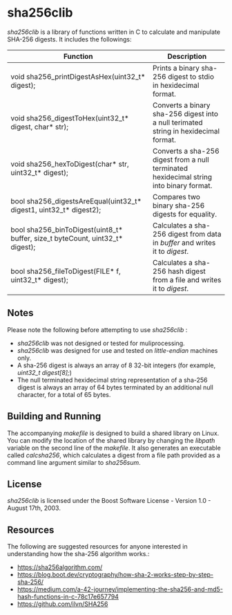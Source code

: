 # sha256clib

*sha256clib* is a library of functions written in C to calculate and manipulate SHA-256 digests. It includes the followings:

| Function | Description |
|----------|-------------|
|void sha256_printDigestAsHex(uint32_t* digest);|Prints a binary sha-256 digest to stdio in hexidecimal format.|
|void sha256_digestToHex(uint32_t* digest, char* str);|Converts a binary sha-256 digest into a null terimated string in hexidecimal format.|
|void sha256_hexToDigest(char* str, uint32_t* digest);|Converts a sha-256 digest from a null terminated hexidecimal string into binary format.|
|bool sha256_digestsAreEqual(uint32_t* digest1, uint32_t* digest2);|Compares two binary sha-256 digests for equality.|
|bool sha256_binToDigest(uint8_t* buffer, size_t byteCount, uint32_t* digest);|Calculates a sha-256 digest from data in *buffer* and writes it to *digest*.|
|bool sha256_fileToDigest(FILE* f, uint32_t* digest);|Calculates a sha-256 hash digest from a file and writes it to *digest*.|

## Notes

Please note the following before attempting to use *sha256clib* :

* *sha256clib* was not designed or tested for muliprocessing.
* *sha256clib* was designed for use and tested on *little-endian* machines only.
* A sha-256 digest is always an array of 8 32-bit integers (for example, *uint32_t digest[8];*)
* The null terminated hexidecimal string representation of a sha-256 digest is always an array of 64 bytes terminated by an additional null character, for a total of 65 bytes.

## Building and Running

The accompanying *makefile* is designed to build a shared library on Linux. You can modify the location of the shared library by changing the *libpath* variable on the second line of the *makefile*. It also generates an executable called *calcsha256*, which calculates a digest from a file path provided as a command line argument similar to *sha256sum*.

## License

*sha256clib* is licensed under the Boost Software License - Version 1.0 - August 17th, 2003.

## Resources

The following are suggested resources for anyone interested in understanding how the sha-256 algorithm works.\:

* https://sha256algorithm.com/
* https://blog.boot.dev/cryptography/how-sha-2-works-step-by-step-sha-256/
* https://medium.com/a-42-journey/implementing-the-sha256-and-md5-hash-functions-in-c-78c17e657794
* https://github.com/ilvn/SHA256
